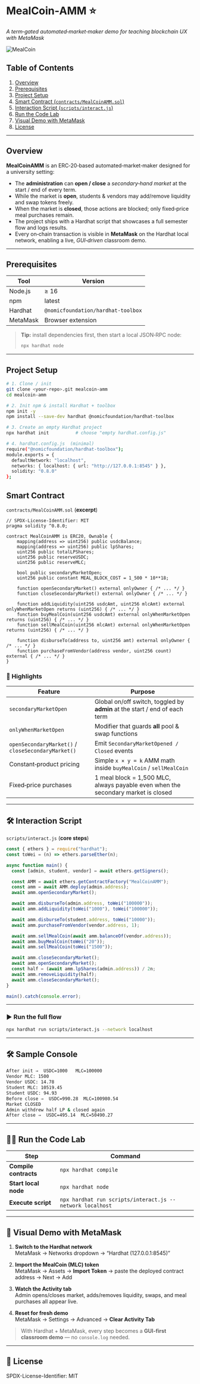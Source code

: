 # MealCoin‑AMM ⭐️
_A term‑gated automated‑market‑maker demo for teaching blockchain UX with MetaMask_

![MealCoin](./docs/mealcoin_banner.png)

## Table of Contents
1. [Overview](#overview)  
2. [Prerequisites](#prerequisites)  
3. [Project Setup](#project-setup)  
4. [Smart Contract (`contracts/MealCoinAMM.sol`)](#smart-contract)  
5. [Interaction Script (`scripts/interact.js`)](#interaction-script)  
6. [Run the Code Lab](#run-the-code-lab)  
7. [Visual Demo with MetaMask](#visual-demo-with-metamask)  
8. [License](#license)

---

## Overview
**MealCoinAMM** is an ERC‑20‑based automated‑market‑maker designed for a university setting:

- The **administration** can **open / close** a _secondary‑hand market_ at the start / end of every term.  
- While the market is **open**, students & vendors may add/remove liquidity and swap tokens freely.  
- When the market is **closed**, those actions are blocked; only fixed‑price meal purchases remain.  
- The project ships with a Hardhat script that showcases a full semester flow and logs results.  
- Every on‑chain transaction is visible in **MetaMask** on the Hardhat local network, enabling a live, _GUI‑driven_ classroom demo.

---

## Prerequisites
| Tool | Version |
|------|---------|
| Node.js | ≥ 16 |
| npm | latest |
| Hardhat | `@nomicfoundation/hardhat-toolbox` |
| MetaMask | Browser extension |

> **Tip:** install dependencies first, then start a local JSON‑RPC node:
> ```bash
> npx hardhat node
> ```

---

## Project Setup
```bash
# 1. Clone / init
git clone <your‑repo>.git mealcoin-amm
cd mealcoin-amm

# 2. Init npm & install Hardhat + toolbox
npm init -y
npm install --save-dev hardhat @nomicfoundation/hardhat-toolbox

# 3. Create an empty Hardhat project
npx hardhat init          # choose "empty hardhat.config.js"

# 4. hardhat.config.js  (minimal)
require("@nomicfoundation/hardhat-toolbox");
module.exports = {
  defaultNetwork: "localhost",
  networks: { localhost: { url: "http://127.0.0.1:8545" } },
  solidity: "0.8.0"
};
```

## Smart Contract  
`contracts/MealCoinAMM.sol` (**excerpt**)

```solidity
// SPDX-License-Identifier: MIT
pragma solidity ^0.8.0;

contract MealCoinAMM is ERC20, Ownable {
    mapping(address => uint256) public usdcBalance;
    mapping(address => uint256) public lpShares;
    uint256 public totalLPShares;
    uint256 public reserveUSDC;
    uint256 public reserveMLC;

    bool public secondaryMarketOpen;
    uint256 public constant MEAL_BLOCK_COST = 1_500 * 10**18;

    function openSecondaryMarket() external onlyOwner { /* ... */ }
    function closeSecondaryMarket() external onlyOwner { /* ... */ }

    function addLiquidity(uint256 usdcAmt, uint256 mlcAmt) external onlyWhenMarketOpen returns (uint256) { /* ... */ }
    function buyMealCoin(uint256 usdcAmt) external onlyWhenMarketOpen returns (uint256) { /* ... */ }
    function sellMealCoin(uint256 mlcAmt) external onlyWhenMarketOpen returns (uint256) { /* ... */ }

    function disburseTo(address to, uint256 amt) external onlyOwner { /* ... */ }
    function purchaseFromVendor(address vendor, uint256 count) external { /* ... */ }
}
```

### 🚀 Highlights

| Feature | Purpose |
|-----------------------------|-------------------------------------------------------------------------------------------|
| `secondaryMarketOpen`       | Global on/off switch, toggled by **admin** at the start / end of each term               |
| `onlyWhenMarketOpen`        | Modifier that guards **all** pool & swap functions                                        |
| `openSecondaryMarket()` / `closeSecondaryMarket()` | Emit `SecondaryMarketOpened / Closed` events                             |
| Constant‑product pricing    | Simple `x × y = k` AMM math inside `buyMealCoin` / `sellMealCoin`                        |
| Fixed‑price purchases       | 1 meal block = 1,500 MLC, always payable even when the secondary market is closed        |

---

## 🛠 Interaction Script  
`scripts/interact.js` (**core steps**)

```js
const { ethers } = require("hardhat");
const toWei = (n) => ethers.parseEther(n);

async function main() {
  const [admin, student, vendor] = await ethers.getSigners();

  const AMM = await ethers.getContractFactory("MealCoinAMM");
  const amm = await AMM.deploy(admin.address);
  await amm.openSecondaryMarket();

  await amm.disburseTo(admin.address, toWei("100000"));
  await amm.addLiquidity(toWei("1000"), toWei("100000"));

  await amm.disburseTo(student.address, toWei("10000"));
  await amm.purchaseFromVendor(vendor.address, 1);

  await amm.sellMealCoin(await amm.balanceOf(vendor.address));
  await amm.buyMealCoin(toWei("20"));
  await amm.sellMealCoin(toWei("1500"));

  await amm.closeSecondaryMarket();
  await amm.openSecondaryMarket();
  const half = (await amm.lpShares(admin.address)) / 2n;
  await amm.removeLiquidity(half);
  await amm.closeSecondaryMarket();
}

main().catch(console.error);
```

---

### ▶️ Run the full flow

```bash
npx hardhat run scripts/interact.js --network localhost
```

---

## 🛠 Sample Console

```bash
After init ⇒  USDC=1000   MLC=100000
Vendor MLC: 1500
Vendor USDC: 14.78
Student MLC: 10519.45
Student USDC: 94.93
Before close ⇒  USDC=990.28  MLC=100980.54
Market CLOSED
Admin withdrew half LP & closed again
After close ⇒  USDC=495.14  MLC=50490.27
```

---

## 🏃‍♂️ Run the Code Lab

| Step                | Command |
|---------------------|---------|
| **Compile contracts** | `npx hardhat compile` |
| **Start local node**  | `npx hardhat node` |
| **Execute script**    | `npx hardhat run scripts/interact.js --network localhost` |

---

## 👀 Visual Demo with MetaMask

1. **Switch to the Hardhat network**  
   MetaMask → Networks dropdown → “Hardhat (127.0.0.1:8545)”

2. **Import the MealCoin (MLC) token**  
   MetaMask → Assets → **Import Token** → paste the deployed contract address → Next → Add

3. **Watch the Activity tab**  
   Admin opens/closes market, adds/removes liquidity, swaps, and meal purchases all appear live.

4. **Reset for fresh demo**  
   MetaMask → Settings → Advanced → **Clear Activity Tab**

> With Hardhat + MetaMask, every step becomes a **GUI-first classroom demo** — no `console.log` needed.

---

## 📜 License

SPDX-License-Identifier: MIT
